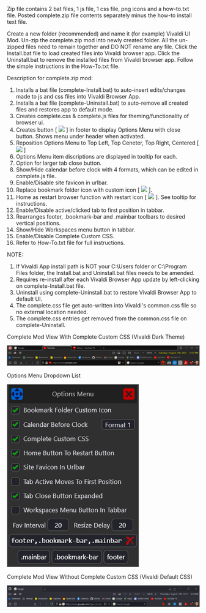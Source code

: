 Zip file contains 2 bat files, 1 js file, 1 css file, png icons and a how-to.txt file. Posted complete.zip file contents separately minus the how-to install text file.

Create a new folder (recommended) and name it (for example) Vivaldi UI Mod. Un-zip the complete.zip mod into newly created folder. All the un-zipped files need to remain together and DO NOT rename any file. Click the Install.bat file to load created files into Vivaldi browser app. Click the Uninstall.bat to remove the installed files from Vivaldi browser app. Follow the simple instructions in the How-To.txt file.

Description for complete.zip mod:
1. Installs a bat file (complete-Install.bat) to auto-insert edits/changes made to js and css files into Vivaldi Browser App.
2. Installs a bat file (complete-Uninstall.bat) to auto-remove all created files and restores app to default mode.
3. Creates complete.css & complete.js files for theming/functionality of browser ui.
4. Creates button [ <img src="https://github.com/srazzano/Images/blob/master/options.png"/> ] in footer to display Options Menu with close button. Shows menu under header when activated.
5. Reposition Options Menu to Top Left, Top Ceneter, Top Right, Centered [ <img src="https://github.com/srazzano/Images/blob/master/position.png"/> ]
6. Options Menu item discriptions are displayed in tooltip for each.
7. Option for larger tab close button.
8. Show/Hide calendar before clock with 4 formats, which can be edited in complete.js file.
9. Enable/Disable site favicon in urlbar.
10. Replace bookmark folder icon with custom icon [ <img src="https://github.com/srazzano/Images/blob/master/folderIcon.png"/> ].
11. Home as restart browser function with restart icon [ <img src="https://github.com/srazzano/Images/blob/master/restartIcon.png"/> ]. See tooltip for instructions.
12. Enable/Disable active/clicked tab to first position in tabbar.
13. Rearranges footer, .bookmark-bar and .mainbar toolbars to desired vertical positions.
14. Show/Hide Workspaces menu button in tabbar.
15. Enable/Disable Complete Custom CSS.
16. Refer to How-To.txt file for full instructions.

NOTE: 
1. If Vivaldi App install path is NOT your C:\Users folder or C:\Program Files folder, the Install.bat and Uninstall.bat files needs to be amended.
2. Requires re-install after each Vivaldi Browser App update by left-clicking on complete-Install.bat file.
3. Uninstall using complete-Uninstall.bat to restore Vivaldi Browser App to default UI.
4. The complete.css file get auto-written into Vivaldi's common.css file so no external location needed.
5. The complete.css entries get removed from the common.css file on complete-Uninstall.

Complete Mod View With Complete Custom CSS (Vivaldi Dark Theme)

<img src="https://github.com/Razzano/Images/blob/master/Complete_Mod_View.png"/>

Options Menu Dropdown List

<img src="https://github.com/Razzano/Images/blob/master/Options_Menu_Dropdown.png"/>

Complete Mod View Without Complete Custom CSS (Vivaldi Default CSS)

<img src="https://github.com/Razzano/Images/blob/master/Complete_Mod_View2.png"/>
